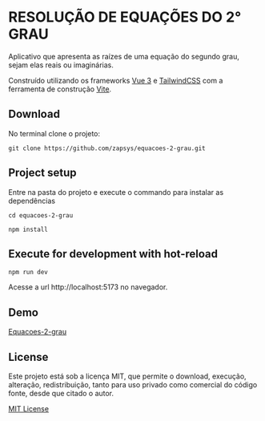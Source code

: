 # RESOLUÇÃO DE EQUAÇÕES DO 2° GRAU
Aplicativo que apresenta as raízes de uma equação do segundo grau, sejam elas reais ou imaginárias.

Construído utilizando os frameworks [Vue 3](https://vuejs.org/guide/introduction.html) e [TailwindCSS](https://tailwindcss.com) com a ferramenta de construção [Vite](https://vitejs.dev/).

## Download
No terminal clone o projeto:
```
git clone https://github.com/zapsys/equacoes-2-grau.git
```

## Project setup
Entre na pasta do projeto e execute o commando para instalar as dependências
```
cd equacoes-2-grau
```
```
npm install
```

## Execute for development with hot-reload
```
npm run dev
```
Acesse a url http://localhost:5173 no navegador.

## Demo
[Equacoes-2-grau](https://equacoes-2-grau.onrender.com/)

## License
Este projeto está sob a licença MIT, que permite o download, execução, alteração, redistribuição, tanto para uso privado como comercial do código fonte, desde que citado o autor. 

[MIT License](LICENSE.md)
